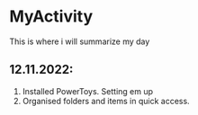 # MyActivity
This is where i will summarize my day

## 12.11.2022:
1) Installed PowerToys. Setting em up
2) Organised folders and items in quick access.
